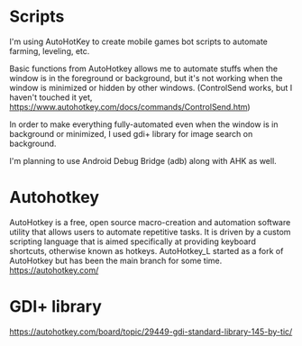 # Scripts

I'm using AutoHotKey to create mobile games bot scripts to automate farming, leveling, etc.

Basic functions from AutoHotkey allows me to automate stuffs when the window is in the foreground or background, but it's not working when the window is minimized or hidden by other windows. (ControlSend works, but I haven't touched it yet, https://www.autohotkey.com/docs/commands/ControlSend.htm)

In order to make everything fully-automated even when the window is in background or minimized, I used gdi+ library for image search on background.

I'm planning to use Android Debug Bridge (adb) along with AHK as well.

# Autohotkey
AutoHotkey is a free, open source macro-creation and automation software utility that allows users to automate repetitive tasks. It is driven by a custom scripting language that is aimed specifically at providing keyboard shortcuts, otherwise known as hotkeys.  AutoHotkey_L started as a fork of AutoHotkey but has been the main branch for some time.  https://autohotkey.com/

# GDI+ library

https://autohotkey.com/board/topic/29449-gdi-standard-library-145-by-tic/
